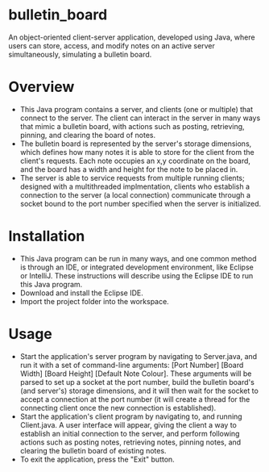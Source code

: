# bulletin_board
An object-oriented client-server application, developed using Java, where users can store, access, and modify notes on an active server simultaneously, simulating a bulletin board. 

# Overview
- This Java program contains a server, and clients (one or multiple) that connect to the server. The client can interact in the server in many ways that mimic a bulletin board, with actions such as posting, retrieving, pinning, and clearing the board of notes.
- The bulletin board is represented by the server's storage dimensions, which defines how many notes it is able to store for the client from the client's requests. Each note occupies an x,y coordinate on the board, and the board has a width and height for the note to be placed in.  
- The server is able to service requests from multiple running clients; designed with a multithreaded implmentation, clients who establish a connection to the server (a local connection) communicate through a socket bound to the port number specified when the server is initialized. 

# Installation 
- This Java program can be run in many ways, and one common method is through an IDE, or integrated development environment, like Eclipse or IntelliJ. These instructions will describe using the Eclipse IDE to run this Java program. 
- Download and install the Eclipse IDE. 
- Import the project folder into the workspace. 

# Usage
- Start the application's server program by navigating to Server.java, and run it with a set of command-line arguments: [Port Number] [Board Width] [Board Height] [Default Note Colour]. These arguments will be parsed to set up a socket at the port number, build the bulletin board's (and server's) storage dimensions, and it will then wait for the socket to accept a connection at the port number (it will create a thread for the connecting client once the new connection is established). 
- Start the application's client program by navigating to, and running Client.java. A user interface will appear, giving the client a way to establish an initial connection to the server, and perform following actions such as posting notes, retrieving notes, pinning notes, and clearing the bulletin board of existing notes.   
- To exit the application, press the "Exit" button. 
